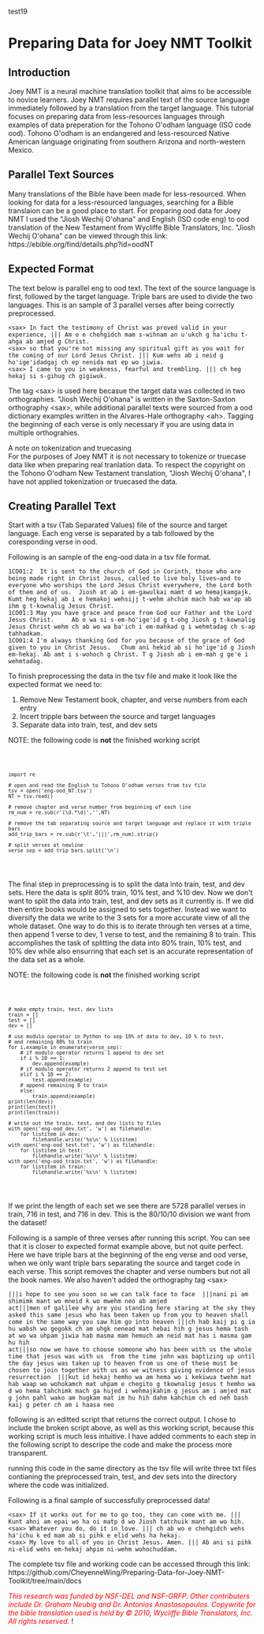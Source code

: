 <p> test19</p>
<h1>Preparing Data for Joey NMT Toolkit</h1>

<h2>Introduction</h2>

<p>Joey NMT is a neural machine translation toolkit that aims to be accessible to novice learners.
 Joey NMT requires parallel text of the source language immediately followed by a translation from the       target language. This tutorial focuses on preparing data from less-resources languages through examples of  data preperation for the Tohono O'odham language (ISO code ood). Tohono O'odham is an endangered and less-resourced Native American language originating from southern Arizona and north-western Mexico.
</p>

<h2> Parallel Text Sources</h2>  

<p>Many translations of the Bible have been made for less-resourced. When looking for data for a less-resourced languages, searching for a Bible translaion can be a good place to start. For preparing ood data for Joey NMT I used the "Jiosh Wechij O'ohana" and English (ISO code eng) to ood translation of the New Testament from Wycliffe Bible Translators, Inc. "Jiosh Wechij O'ohana" can be viewed through this link: https://ebible.org/find/details.php?id=oodNT 
</p>

<h2> Expected Format</h2>

 <p>The text below is parallel eng to ood text. The text of the source language is first, followed by the target language. Triple bars are used to divide the two languages. This is an sample of 3 parallel verses after being correctly preprocessed.
</p>

<pre><code>&lt;sax&gt; In fact the testimony of Christ was proved valid in your experience, ||| Am o e chehgidch mam s-wihnam an uꞌukch g haꞌichu t-ahga ab amjed g Christ.
&lt;sax&gt; so that you're not missing any spiritual gift as you wait for the coming of our Lord Jesus Christ. ||| Kum wehs ab i neid g hoꞌigeꞌidadgaj ch ep nenida mat ep wo jiwia.
&lt;sax&gt; I came to you in weakness, fearful and trembling. ||| ch heg hekaj si s‑gihug ch gigiwuk.
</code></pre>
    
<p> The tag &lt;sax&gt; is used here becasue the target data was collected in two orthographies. "Jiosh Wechij O'ohana" is written in the Saxton-Saxton orthography &lt;sax&gt;, while additional parallel texts were sourced from a ood dictionary examples written in the Alvares-Hale orthography &lt;ah&gt;. Tagging the beginning of each verse is only necessary if you are using data in multiple orthograhies. 
</p>
 
 <p> A note on tokenization and truecasing<br>For the purposes of Joey NMT it is not necessary to tokenize or truecase data like when preparing real tranlation data. To respect the copyright on the Tohono O'odham New Testament translation, "Jiosh Wechij O'ohana", I have not applied tokenization or truecased the data.</p> 
  
<h2> Creating Parallel Text</h2> 

<p>Start with a tsv (Tab Separated Values) file of the source and target language. Each eng verse is separated by a tab followed by the coresponding verse in ood. 
</p>

<p>Following is an sample of the eng-ood data in a tsv file format.
</p>
  
<pre><code>1CO01:2	It is sent to the church of God in Corinth, those who are being made right in Christ Jesus, called to live holy lives—and to everyone who worships the Lord Jesus Christ everywhere, the Lord both of them and of us.  Jiosh at ab i em-gawulkai mamt d wo hemajkamgajk. Kumt heg hekaj ab i e hemakoj wehsijj t-wehm ahchim mach hab waꞌap ab ihm g t-kownalig Jesus Christ.
1CO01:3	May you have grace and peace from God our Father and the Lord Jesus Christ.  	Ab o wa si s-em-hoꞌigeꞌid g t-ohg Jiosh g t-kownalig Jesus Christ wehm ch ab wo wa baꞌich i em-mahkad g i wehmtadag ch s-ap tahhadkam.
1CO01:4	I'm always thanking God for you because of the grace of God given to you in Christ Jesus.  	Chum ani hekid ab si hoꞌigeꞌid g Jiosh em-hekaj. Ab amt i s-wohoch g Christ. T g Jiosh ab i em-mah g geꞌe i wehmtadag.
</code></pre>
    
<p> To finish preprocessing the data in the tsv file and make it look like the expected format we need to: 
</p> 
  
<ol>
  <li>Remove New Testament book, chapter, and verse numbers from each entry</li>
  <li>Incert tripple bars between the source and target languages </li> 
  <li>Separate data into train, test, and dev sets</li>
</ol>


<p> NOTE: the following code is <b>not</b> the finished working script</p>
<pre class="line-number">
  <code class="language-python">
  
    import re

    # open and read the English to Tohono O'odham verses from tsv file
    tsv = open('eng-ood_NT.tsv')
    NT = tsv.read()

    # remove chapter and verse number from beginning of each line
    rm_num = re.sub(r'(\d.*\d)','',NT)

    # remove the tab separating source and target language and replace it with triple bars
    add_trip_bars = re.sub(r'\t','|||',rm_num).strip()

    # split verses at newline
    verse_sep = add_trip_bars.split('\n')
    
  </code>
</pre>

<p> The final step in preprocessing is to split the data into train, test, and dev sets. Here the data is split 80% train, 10% test, and %10 dev. Now we don't want to split the data into train, test, and dev sets as it currently is. If we did then entire books would be assigned to sets together. Instead we want to diversify the data we write to the 3 sets for a more accurate view of all the whole dataset. One way to do this is to iterate through ten verses at a time, then append 1 verse to dev, 1 verse to test, and the remaining 8 to train. This accomplishes the task of splitting the data into 80% train, 10% test, and 10% dev while also ensurring that each set is an accurate representation of the data set as a whole. 
</p>

<p>NOTE: the following code is <b>not</b> the finished working script</p>
<pre class="line-number">
  <code class="language-python">
  
    # make empty train, test, dev lists
    train = []
    test = []
    dev = []

    # use modulo operator in Python to sep 10% of data to dev, 10 % to test, 
    # and remaining 80% to train 
    for i,example in enumerate(verse_sep):
        # if modulo operator returns 1 append to dev set
        if i % 10 == 1:
            dev.append(example)
        # if modulo operator returns 2 append to test set
        elif i % 10 == 2:
            test.append(example)
        # append remaining 8 to train
        else:
            train.append(example)
    print(len(dev))
    print(len(test))
    print(len(train))

    # write out the train, test, and dev lists to files
    with open('eng-ood_dev.txt', 'w') as filehandle:
        for listitem in dev:
            filehandle.write('%s\n' % listitem)
    with open('eng-ood_test.txt', 'w') as filehandle:
        for listitem in test:
            filehandle.write('%s\n' % listitem)
    with open('eng-ood_train.txt', 'w') as filehandle:
        for listitem in train:
            filehandle.write('%s\n' % listitem) 
  
  </code>
</pre>

<p> If we print the length of each set we see there are 5728 parallel verses in train, 716 in test, and 716 in dev. This is the 80/10/10 division we want from the dataset! </p> 

Following is a sample of three verses after running this script. You can see that it is closer to expected format example above, but not quite perfect. Here we have triple bars at the beginning of the eng verse and ood verse, when we only want triple bars separating the source and target code in each verse. This script removes the chapter and verse numbers but not all the book names. We also haven't added the orthography tag
&lt;sax> 

<pre><code>|||i hope to see you soon so we can talk face to face  |||nani pi am shimimk mant wo mneid k wo mwehm neo ab amjed 
act|||men of galilee why are you standing here staring at the sky they asked this same jesus who has been taken up from you to heaven shall come in the same way you saw him go into heaven |||ch hab kaij pi g ia hu wabsh wo gegokk ch am uhgk nenead mat hebai hih g jesus hema tash at wo wa uhpam jiwia hab masma mam hemuch am neid mat has i masma gam hu hih 
act|||so now we have to choose someone who has been with us the whole time that jesus was with us  from the time john was baptizing up until the day jesus was taken up to heaven from us one of these must be chosen to join together with us as we witness giving evidence of jesus resurrection  |||kut id hekaj hemho wa am hema wo i kekiwua twehm mat hab waap wo wohokamch mat uhpam e chegito g tkownalig jesus t hemho wa d wo hema tahchimk mach ga hujed i wehmajkahim g jesus am i amjed mat g john pahl wako am hugkam mat im hu hih dahm kahchim ch ed neh bash kaij g peter ch am i haasa neo 
</code></pre>

<p> following is an editted script that returns the correct output. I chose to include the broken script above, as well as this working script, because this working script is much less intuitive. I have added comments to each step in the following script to descripe the code and make the process more transparent.</p>

<p>running this code in the same directory as the tsv file will write three txt files contianing the preprocessed train, test, and dev sets into the directory where the code was initialized. </p>

Following is a final sample of successfully preprocessed data! 
<pre><code>&lt;sax&gt; If it works out for me to go too, they can come with me. ||| Kunt ahni am epai wo ha oi matp d wo Jiosh tatchuik mant am wo hih.
&lt;sax&gt; Whatever you do, do it in love. ||| ch ab wo e chehgidch wehs haꞌichu k ed mam ab si pihk e elid wehs ha hekaj.
&lt;sax&gt; My love to all of you in Christ Jesus. Amen. ||| Ab ani si pihk ni‑elid wehs em‑hekaj ahpim ni‑wehm wohochuddam.
</code></pre>

<p> The complete tsv file and working code can be accessed through this link:<br> https://github.com/CheyenneWing/Preparing-Data-for-Joey-NMT-Toolkit/tree/main/docs 
</p>




<p><span style="color:red"><i>This research was funded by NSF-DEL and NSF-GRFP. Other contributers include Dr. Graham Neubig and Dr. Antonios Anastasopoulos. Copywrite for the bible translation used is held by © 2010, Wycliffe Bible Translators, Inc. All rights reserved.
</i></span>!</p>
